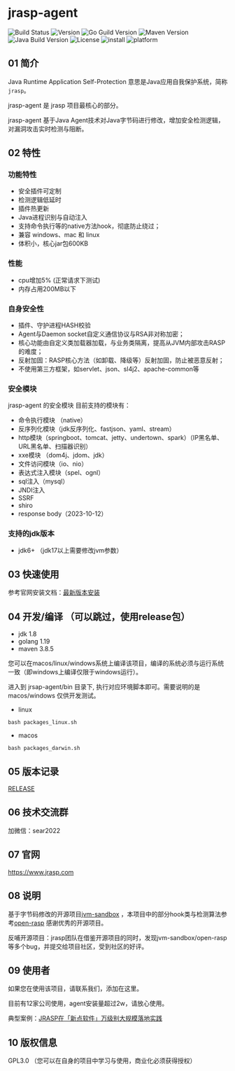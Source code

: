 # jrasp-agent

![Build Status](https://img.shields.io/badge/Build-passing-brightgreen)
![Version](https://img.shields.io/badge/Version-1.1.4-informational)
![Go Guild Version](https://img.shields.io/badge/Go-v1.19.6+-blue)
![Maven Version](https://img.shields.io/badge/Maven-v3.8.0-blue)
![Java Build Version](https://img.shields.io/badge/Java-v1.6+-blue)
![License](https://img.shields.io/badge/License-LGPL3.0-informational)
![install](https://img.shields.io/badge/install-20000%2B-yellowgreen)
![platform](https://img.shields.io/badge/platform-linux%7CmacOS%7Cwindows-success)

## 01 简介

Java Runtime Application Self-Protection 意思是Java应用自我保护系统，简称`jrasp`。

jrasp-agent 是 jrasp 项目最核心的部分。

jrasp-agent 基于Java Agent技术对Java字节码进行修改，增加安全检测逻辑，对漏洞攻击实时检测与阻断。

## 02 特性

### 功能特性

- 安全插件可定制 
- 检测逻辑低延时
- 插件热更新
- Java进程识别与自动注入
- 支持命令执行等的native方法hook，彻底防止绕过；
- 兼容 windows、mac 和 linux
- 体积小，核心jar包600KB

### 性能
- cpu增加5%  (正常请求下测试)
- 内存占用200MB以下

### 自身安全性

- 插件、守护进程HASH校验
- Agent与Daemon socket自定义通信协议与RSA非对称加密；
- 核心功能由自定义类加载器加载，与业务类隔离，提高从JVM内部攻击RASP的难度；
- 反射加固：RASP核心方法（如卸载、降级等）反射加固，防止被恶意反射；
- 不使用第三方框架，如servlet、json、sl4j2、apache-common等

### 安全模块

jrasp-agent 的安全模块 
目前支持的模块有：
- 命令执行模块 （native）
- 反序列化模块（jdk反序列化、fastjson、yaml、stream）
- http模块（springboot、tomcat、jetty、undertown、spark）（IP黑名单、URL黑名单、扫描器识别）
- xxe模块 （dom4j、jdom、jdk）
- 文件访问模块（io、nio）
- 表达式注入模块（spel、ognl）
- sql注入（mysql）
- JNDI注入
- SSRF
- shiro
- response body（2023-10-12）


### 支持的jdk版本
+ jdk6+
（jdk17以上需要修改jvm参数）

## 03 快速使用

参考官网安装文档：[最新版本安装](https://www.jrasp.com/guide/install/v1.1.3/jrasp-agent.html)

## 04 开发/编译  （可以跳过，使用release包）

+ jdk 1.8 
+ golang 1.19
+ maven 3.8.5 

您可以在macos/linux/windows系统上编译该项目，编译的系统必须与运行系统一致（即windows上编译仅限于windows运行）。

进入到 jrsap-agent/bin 目录下, 执行对应环境脚本即可。需要说明的是 macos/windows 仅供开发测试。

+ linux
```shell
bash packages_linux.sh
```
+ macos
```shell
bash packages_darwin.sh
```
## 05 版本记录

[RELEASE](CHANGELOG.md)

## 06 技术交流群

加微信：sear2022

## 07 官网

 https://www.jrasp.com

## 08 说明

基于字节码修改的开源项目[jvm-sandbox](https://github.com/alibaba/jvm-sandbox) ，本项目中的部分hook类与检测算法参考[open-rasp](https://github.com/baidu/openrasp) 感谢优秀的开源项目。 

反哺开源项目：jrasp团队在借鉴开源项目的同时，发现jvm-sandbox/open-rasp等多个bug，并提交给项目社区，受到社区的好评。

## 09 使用者

如果您在使用该项目，请联系我们，添加在这里。

目前有12家公司使用，agent安装量超过2w，请放心使用。

典型案例：[JRASP在「新点软件」万级别⼤规模落地实践](https://mp.weixin.qq.com/s/jGurLT6X7QiPXtw3bMTTgQ)

## 10 版权信息

GPL3.0 （您可以在自身的项目中学习与使用，商业化必须获得授权）
